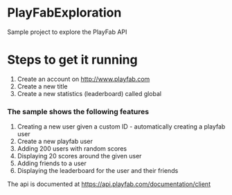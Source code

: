 # PlayFabExploration
Sample project to explore the PlayFab API

# Steps to get it running
1. Create an account on http://www.playfab.com
2. Create a new title
3. Create a new statistics (leaderboard) called global

### The sample shows the following features

1. Creating a new user given a custom ID - automatically creating a playfab user
2. Create a new playfab user
3. Adding 200 users with random scores
4. Displaying 20 scores around the given user
5. Adding friends to a user
6. Displaying the leaderboard for the user and their friends

The api is documented at https://api.playfab.com/documentation/client

